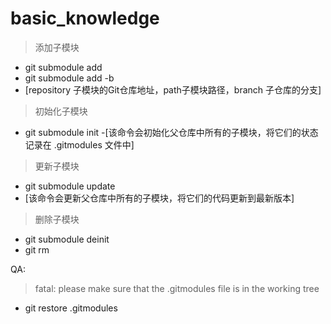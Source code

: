 # basic_knowledge


> 添加子模块
- git submodule add <repository> <path> 
- git submodule add -b <branch> <repository> <path> 
- [repository 子模块的Git仓库地址，path子模块路径，branch 子仓库的分支]

> 初始化子模块
- git submodule init 
-[该命令会初始化父仓库中所有的子模块，将它们的状态记录在 .gitmodules 文件中]

> 更新子模块
- git submodule update 
- [该命令会更新父仓库中所有的子模块，将它们的代码更新到最新版本]

> 删除子模块

- git submodule deinit <path>
- git rm <path>

QA:

> fatal: please make sure that the .gitmodules file is in the working tree
- git restore .gitmodules